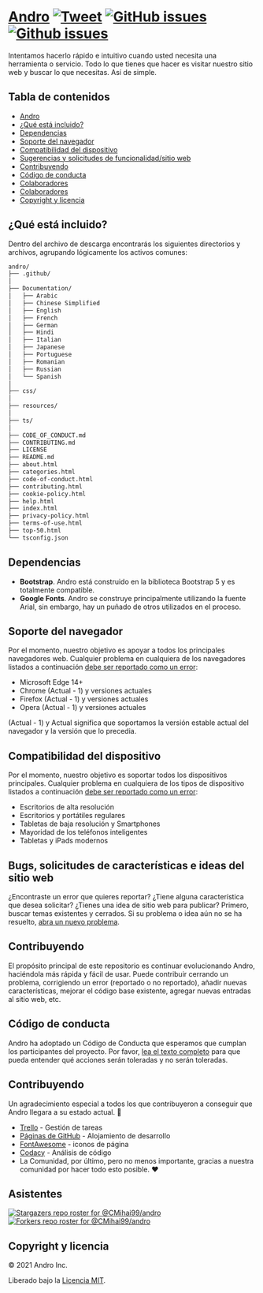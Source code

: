 # <a href="https://cmihai99.github.io/andro" target="_blank" id="andro">Andro</a> [![Tweet](https://img.shields.io/twitter/url/http/shields.io.svg?style=social)](https://twitter.com/intent/tweet?text=Find%20over%20100%20new%20and%20exciting%20websites%20at&url=http://cmihai99.github.io/andro&via=androteamfaq&hashtags=andro,webdevelopment,website,websitefinder,developers) [![GitHub issues](https://img.shields.io/github/issues/CMihai99/andro)](https://github.com/CMihai99/andro/issues) [![Github issues](https://img.shields.io/github/issues-closed/CMihai99/andro)](https://github.com/CMihai99/andro/issues?q=is%3Aissue+is%3Aclosed)

Intentamos hacerlo rápido e intuitivo cuando usted necesita una herramienta o servicio. Todo lo que tienes que hacer es visitar nuestro sitio web y buscar lo que necesitas. Así de simple.

## Tabla de contenidos

- [Andro](#andro)
- [¿Qué está incluido?](#whats-included)
- [Dependencias](#dependencies)
- [Soporte del navegador](#browser-support)
- [Compatibilidad del dispositivo](#device-compatibility)
- [Sugerencias y solicitudes de funcionalidad/sitio web](#bugs-and-requests)
- [Contribuyendo](#contributing)
- [Código de conducta](#code-of-conduct)
- [Colaboradores](#contributors)
- [Colaboradores](#supporters)
- [Copyright y licencia](#copyright-and-license)

<a id="whats-included"><h2>¿Qué está incluido?</h2></a>

Dentro del archivo de descarga encontrarás los siguientes directorios y archivos, agrupando lógicamente los activos comunes:

```sh
andro/
├── .github/
│
├── Documentation/
│   ├── Arabic
│   ├── Chinese Simplified
│   ├── English
│   ├── French
│   ├── German
│   ├── Hindi
│   ├── Italian
│   ├── Japanese
│   ├── Portuguese
│   ├── Romanian
│   ├── Russian
│   └── Spanish
│
├── css/
│
├── resources/
│
├── ts/
│
├── CODE_OF_CONDUCT.md
├── CONTRIBUTING.md
├── LICENSE
├── README.md
├── about.html
├── categories.html
├── code-of-conduct.html
├── contributing.html
├── cookie-policy.html
├── help.html
├── index.html
├── privacy-policy.html
├── terms-of-use.html
├── top-50.html
└── tsconfig.json
```

<a id="dependencies"><h2>Dependencias</h2></a>

- **Bootstrap**. Andro está construido en la biblioteca Bootstrap 5 y es totalmente compatible.
- **Google Fonts**. Andro se construye principalmente utilizando la fuente Arial, sin embargo, hay un puñado de otros utilizados en el proceso.

<a id="browser-support"><h2>Soporte del navegador</h2></a>

Por el momento, nuestro objetivo es apoyar a todos los principales navegadores web. Cualquier problema en cualquiera de los navegadores listados a continuación <a href="https://github.com/CMihai99/andro/issues/new?assignees=&labels=bug&template=bug_report.md&title=%5BBug%5D" target="_blank">debe ser reportado como un error</a>:

- Microsoft Edge 14+
- Chrome (Actual - 1) y versiones actuales
- Firefox (Actual - 1) y versiones actuales
- Opera (Actual - 1) y versiones actuales

(Actual - 1) y Actual significa que soportamos la versión estable actual del navegador y la versión que lo precedia.

<a id="device-compatibility"><h2>Compatibilidad del dispositivo</h2></a>

Por el momento, nuestro objetivo es soportar todos los dispositivos principales. Cualquier problema en cualquiera de los tipos de dispositivo listados a continuación <a href="https://github.com/CMihai99/andro/issues/new?assignees=&labels=bug&template=bug_report.md&title=%5BBug%5D" target="_blank">debe ser reportado como un error</a>:

- Escritorios de alta resolución
- Escritorios y portátiles regulares
- Tabletas de baja resolución y Smartphones
- Mayoridad de los teléfonos inteligentes
- Tabletas y iPads modernos

<a id="bugs-and-requests"><h2>Bugs, solicitudes de características e ideas del sitio web</h2></a>

¿Encontraste un error que quieres reportar? ¿Tiene alguna característica que desea solicitar? ¿Tienes una idea de sitio web para publicar? Primero, buscar temas existentes y cerrados. Si su problema o idea aún no se ha resuelto, [abra un nuevo problema](https://github.com/CMihai99/andro/issues/new/choose).

<a id="contributing"><h2>Contribuyendo</h2></a>

El propósito principal de este repositorio es continuar evolucionando Andro, haciéndola más rápida y fácil de usar. Puede contribuir cerrando un problema, corrigiendo un error (reportado o no reportado), añadir nuevas características, mejorar el código base existente, agregar nuevas entradas al sitio web, etc.

<a id="code-of-conduct"><h2>Código de conducta</h2></a>

Andro ha adoptado un Código de Conducta que esperamos que cumplan los participantes del proyecto. Por favor, [lea el texto completo](https://cmihai99.github.io/andro/code-of-conduct.html) para que pueda entender qué acciones serán toleradas y no serán toleradas.

<a id="contributors"><h2>Contribuyendo</h2></a>

Un agradecimiento especial a todos los que contribuyeron a conseguir que Andro llegara a su estado actual. 👏

- [Trello](https://www.trello.com/) - Gestión de tareas
- [Páginas de GitHub](https://pages.github.com/) - Alojamiento de desarrollo
- [FontAwesome](https://www.fontawesome.com/) - iconos de página
- [Codacy](https://www.codacy.com/) - Análisis de código
- La Comunidad, por último, pero no menos importante, gracias a nuestra comunidad por hacer todo esto posible. ♥

<a id="supporters"><h2>Asistentes</h2></a>

[![Stargazers repo roster for @CMihai99/andro](https://reporoster.com/stars/CMihai99/andro)](https://github.com/CMihai99/andro/stargazers) [![Forkers repo roster for @CMihai99/andro](https://reporoster.com/forks/CMihai99/andro)](https://github.com/CMihai99/andro/network/members)

<a id="copyright-and-license"><h2>Copyright y licencia</h2></a>

© 2021 Andro Inc.

Liberado bajo la [Licencia MIT](LICENSE).
